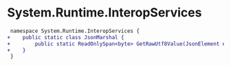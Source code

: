 # System.Runtime.InteropServices

``` diff
 namespace System.Runtime.InteropServices {
+    public static class JsonMarshal {
+        public static ReadOnlySpan<byte> GetRawUtf8Value(JsonElement element);
+    }
 }
```


